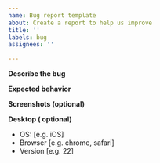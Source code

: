 ```yaml
---
name: Bug report template
about: Create a report to help us improve
title: ''
labels: bug
assignees: ''

---
```


**Describe the bug**

**Expected behavior**

**Screenshots (optional)**

**Desktop ( optional)**
 - OS: [e.g. iOS]
 - Browser [e.g. chrome, safari]
 - Version [e.g. 22]
